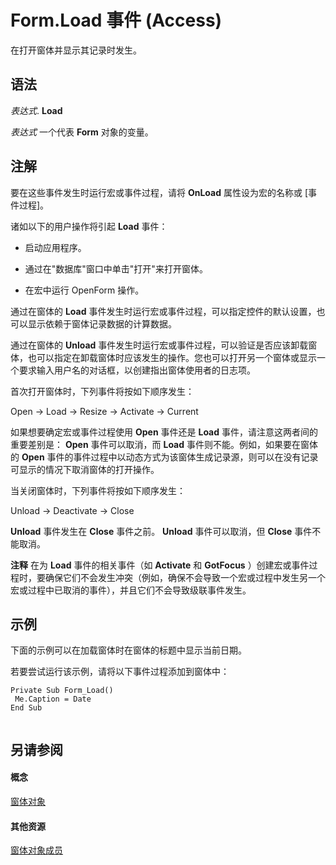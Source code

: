 
# Form.Load 事件 (Access)

在打开窗体并显示其记录时发生。


## 语法

 _表达式_. **Load**

 _表达式_ 一个代表 **Form** 对象的变量。


## 注解

要在这些事件发生时运行宏或事件过程，请将  **OnLoad** 属性设为宏的名称或 [事件过程]。

诸如以下的用户操作将引起  **Load** 事件：


- 启动应用程序。
    
- 通过在"数据库"窗口中单击"打开"来打开窗体。
    
- 在宏中运行 OpenForm 操作。
    
通过在窗体的  **Load** 事件发生时运行宏或事件过程，可以指定控件的默认设置，也可以显示依赖于窗体记录数据的计算数据。

通过在窗体的  **Unload** 事件发生时运行宏或事件过程，可以验证是否应该卸载窗体，也可以指定在卸载窗体时应该发生的操作。您也可以打开另一个窗体或显示一个要求输入用户名的对话框，以创建指出窗体使用者的日志项。

首次打开窗体时，下列事件将按如下顺序发生：

Open → Load → Resize → Activate → Current

如果想要确定宏或事件过程使用  **Open** 事件还是 **Load** 事件，请注意这两者间的重要差别是： **Open** 事件可以取消，而 **Load** 事件则不能。例如，如果要在窗体的 **Open** 事件的事件过程中以动态方式为该窗体生成记录源，则可以在没有记录可显示的情况下取消窗体的打开操作。

当关闭窗体时，下列事件将按如下顺序发生：

Unload → Deactivate → Close

 **Unload** 事件发生在 **Close** 事件之前。 **Unload** 事件可以取消，但 **Close** 事件不能取消。


 **注释**  在为  **Load** 事件的相关事件（如 **Activate** 和 **GotFocus** ）创建宏或事件过程时，要确保它们不会发生冲突（例如，确保不会导致一个宏或过程中发生另一个宏或过程中已取消的事件），并且它们不会导致级联事件发生。


## 示例

下面的示例可以在加载窗体时在窗体的标题中显示当前日期。

若要尝试运行该示例，请将以下事件过程添加到窗体中：




```
Private Sub Form_Load() 
 Me.Caption = Date 
End Sub 
 
```


## 另请参阅


#### 概念


[窗体对象](72ef9219-142b-b690-b696-3eba9a5d4522.md)
#### 其他资源


[窗体对象成员](e1976b58-28ca-8f76-cdf3-6732cb06ce6c.md)